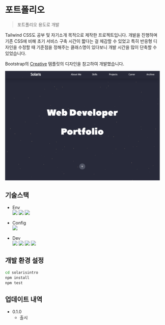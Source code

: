 # 포트폴리오
> 포트폴리오 용도로 개발

Tailwind CSS도 공부 및 자기소개 목적으로 제작한 프로젝트입니다.
개발을 진행하며 기존 CSS에 비해 초기 서비스 구축 시간이 짧다는 걸 체감할 수 있었고 특히 반응형 디자인을 수정할 때 기준점을 정해주는 클래스명이 있다보니 개발 시간을 많이 단축할 수 있었습니다.

Bootstrap의 [Creative](https://startbootstrap.com/theme/creative) 템플릿의 디자인을 참고하여 개발했습니다.

![](./solarisintro/src/assets/Img/ppImg1.png)

## 기술스택
* Env  
    <img src="https://img.shields.io/badge/visualstudiocode-007ACC?style=for-the-badge&logo=visualstudiocode&logoColor=white">
    <img src="https://img.shields.io/badge/git-F05032?style=for-the-badge&logo=git&logoColor=white">
    <img src="https://img.shields.io/badge/github-181717?style=for-the-badge&logo=github&logoColor=white">  
      
*  Config  
    <img src="https://img.shields.io/badge/npm-CB3837?style=for-the-badge&logo=npm&logoColor=white">  
* Dev  
    <img src="https://img.shields.io/badge/javascript-F7DF1E?style=for-the-badge&logo=javascript&logoColor=white">
    <img src="https://img.shields.io/badge/React-61DAFB?style=for-the-badge&logo=React&logoColor=white">
    <img src="https://img.shields.io/badge/typescript-3178C6?style=for-the-badge&logo=typescript&logoColor=white">
    <img src="https://img.shields.io/badge/tailwindcss-06B6D4?style=for-the-badge&logo=tailwindcss&logoColor=white">
## 개발 환경 설정

```sh
cd solarisintro
npm install
npm test
```

## 업데이트 내역

* 0.1.0
    * 출시
